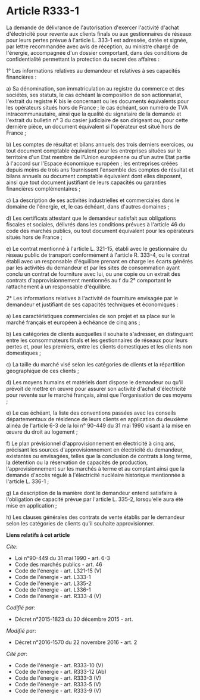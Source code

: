 # Article R333-1

La demande de délivrance de l'autorisation d'exercer l'activité d'achat d'électricité pour revente aux clients finals ou aux
gestionnaires de réseaux pour leurs pertes prévue à l'article L. 333-1 est adressée, datée et signée, par lettre recommandée
avec avis de réception, au ministre chargé de l'énergie, accompagnée d'un dossier comportant, dans des conditions de
confidentialité permettant la protection du secret des affaires : 

1° Les informations relatives au demandeur et relatives à ses capacités financières : 

a) Sa dénomination, son immatriculation au registre du commerce et des sociétés, ses statuts, le cas échéant la composition
de son actionnariat, l'extrait du registre K bis le concernant ou les documents équivalents pour les opérateurs situés hors
de France ; le cas échéant, son numéro de TVA intracommunautaire, ainsi que la qualité du signataire de la demande et
l'extrait du bulletin n° 3 du casier judiciaire de son dirigeant ou, pour cette dernière pièce, un document équivalent si
l'opérateur est situé hors de France ; 

b) Les comptes de résultat et bilans annuels des trois derniers exercices, ou tout document comptable équivalent pour les
entreprises situées sur le territoire d'un Etat membre de l'Union européenne ou d'un autre Etat partie à l'accord sur
l'Espace économique européen ; les entreprises créées depuis moins de trois ans fournissent l'ensemble des comptes de
résultat et bilans annuels ou document comptable équivalent dont elles disposent, ainsi que tout document justifiant de leurs
capacités ou garanties financières complémentaires ; 

c) La description de ses activités industrielles et commerciales dans le domaine de l'énergie, et, le cas échéant, dans
d'autres domaines ; 

d) Les certificats attestant que le demandeur satisfait aux obligations fiscales et sociales, délivrés dans les conditions
prévues à l'article 46 du code des marchés publics, ou tout document équivalent pour les opérateurs situés hors de France ; 

e) Le contrat mentionné à l'article L. 321-15, établi avec le gestionnaire du réseau public de transport conformément à
l'article R. 333-4, ou le contrat établi avec un responsable d'équilibre prenant en charge les écarts générés par les
activités du demandeur et par les sites de consommation ayant conclu un contrat de fourniture avec lui, ou une copie ou un
extrait des contrats d'approvisionnement mentionnés au f du 2° comportant le rattachement à un responsable d'équilibre. 

2° Les informations relatives à l'activité de fourniture envisagée par le demandeur et justifiant de ses capacités techniques
et économiques : 

a) Les caractéristiques commerciales de son projet et sa place sur le marché français et européen à échéance de cinq ans ; 

b) Les catégories de clients auxquelles il souhaite s'adresser, en distinguant entre les consommateurs finals et les
gestionnaires de réseaux pour leurs pertes et, pour les premiers, entre les clients domestiques et les clients non
domestiques ; 

c) La taille du marché visé selon les catégories de clients et la répartition géographique de ces clients ; 

d) Les moyens humains et matériels dont dispose le demandeur ou qu'il prévoit de mettre en œuvre pour assurer son activité
d'achat d'électricité pour revente sur le marché français, ainsi que l'organisation de ces moyens ; 

e) Le cas échéant, la liste des conventions passées avec les conseils départementaux de résidence de leurs clients en
application du deuxième alinéa de l'article 6-3 de la loi n° 90-449 du 31 mai 1990 visant à la mise en œuvre du droit au
logement ; 

f) Le plan prévisionnel d'approvisionnement en électricité à cinq ans, précisant les sources d'approvisionnement en
électricité du demandeur, existantes ou envisagées, telles que la conclusion de contrats à long terme, la détention ou la
réservation de capacités de production, l'approvisionnement sur les marchés à terme et au comptant ainsi que la demande
d'accès régulé à l'électricité nucléaire historique mentionnée à l'article L. 336-1 ; 

g) La description de la manière dont le demandeur entend satisfaire à l'obligation de capacité prévue par l'article L. 335-2,
lorsqu'elle aura été mise en application ; 

h) Les clauses générales des contrats de vente établis par le demandeur selon les catégories de clients qu'il souhaite
approvisionner.

**Liens relatifs à cet article**

_Cite_:

  - Loi n°90-449 du 31 mai 1990 - art. 6-3
  - Code des marchés publics - art. 46
  - Code de l'énergie - art. L321-15 (V)
  - Code de l'énergie - art. L333-1
  - Code de l'énergie - art. L335-2
  - Code de l'énergie - art. L336-1
  - Code de l'énergie - art. R333-4 (V)

_Codifié par_:

  - Décret n°2015-1823 du 30 décembre 2015 - art.

_Modifié par_:

  - Décret n°2016-1570 du 22 novembre 2016 - art. 2

_Cité par_:

  - Code de l'énergie - art. R333-10 (V)
  - Code de l'énergie - art. R333-12 (Ab)
  - Code de l'énergie - art. R333-3 (V)
  - Code de l'énergie - art. R333-5 (V)
  - Code de l'énergie - art. R333-9 (V)
